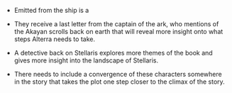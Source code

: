 + Emitted from the ship is a 

+ They receive a last letter from the captain of the ark, who mentions of the Akayan scrolls back on earth that will reveal more insight onto what steps Alterra needs to take.

+ A detective back on Stellaris explores more themes of the book and gives more insight into the landscape of Stellaris.

+ There needs to include a convergence of these characters somewhere in the story that takes the plot one step closer to the climax of the story.

